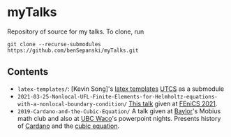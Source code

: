 # myTalks
Repository of source for my talks. To clone, run

```
git clone --recurse-submodules https://github.com/benSepanski/myTalks.git
```

## Contents

* `latex-templates/`: 
    [Kevin Song]'s [latex templates](https://gitlab.com/chipbuster/latex-templates)
    [UTCS](https://www.cs.utexas.edu/) as a submodule
* `2021-03-25-Nonlocal-UFL-Finite-Elements-for-Helmholtz-equations-with-a-nonlocal-boundary-condition/`
   [This talk](https://bensepanski.github.io/talks/2021-03-25-Nonlocal-UFL-Finite-elements-for-Helmholtz-equations-with-a-nonlocal-boundary-condition)
   given at [FEniCS 2021](https://fenics2021.com/).
* `2019-Cardano-and-the-Cubic-Equation/` A talk given at [Baylor](https://www.baylor.edu/)'s
    Mobius math club and also at [UBC Waco](http://ubcwaco.org/)'s powerpoint nights.
    Presents history of [Cardano](https://en.wikipedia.org/wiki/Gerolamo_Cardano)
    and the [cubic equation](https://en.wikipedia.org/wiki/Cubic_equation).
